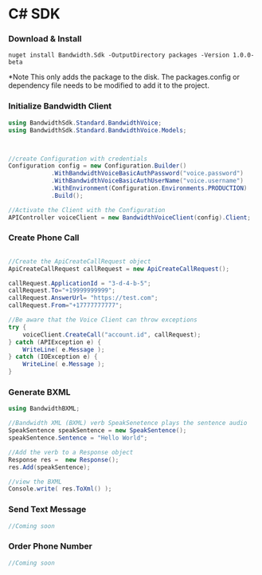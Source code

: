 # C# SDK

### Download & Install

```
nuget install Bandwidth.Sdk -OutputDirectory packages -Version 1.0.0-beta
```

*Note This only adds the package to the disk.  The packages.config or dependency file needs to be modified to add it to the project.

### Initialize Bandwidth Client

```csharp
using BandwidthSdk.Standard.BandwidthVoice;
using BandwidthSdk.Standard.BandwidthVoice.Models;



//create Configuration with credentials
Configuration config = new Configuration.Builder()
			.WithBandwidthVoiceBasicAuthPassword("voice.password")
			.WithBandwidthVoiceBasicAuthUserName("voice.username")
			.WithEnvironment(Configuration.Environments.PRODUCTION)
			.Build();

//Activate the Client with the Configuration
APIController voiceClient = new BandwidthVoiceClient(config).Client;

```

### Create Phone Call

```csharp

//Create the ApiCreateCallRequest object
ApiCreateCallRequest callRequest = new ApiCreateCallRequest();

callRequest.ApplicationId = "3-d-4-b-5";
callRequest.To="+19999999999";
callRequest.AnswerUrl= "https://test.com";
callRequest.From="+17777777777";

//Be aware that the Voice Client can throw exceptions 
try {
	voiceClient.CreateCall("account.id", callRequest);
} catch (APIException e) {
	WriteLine( e.Message );
} catch (IOException e) {
	WriteLine( e.Message );
}


```

### Generate BXML

```csharp
using BandwidthBXML;

//Bandwidth XML (BXML) verb SpeakSenetence plays the sentence audio
SpeakSentence speakSentence = new SpeakSentence();
speakSentence.Sentence = "Hello World";

//Add the verb to a Response object
Response res =  new Response();
res.Add(speakSentence);

//view the BXML 
Console.write( res.ToXml() );

```

### Send Text Message

```csharp
//Coming soon
```

### Order Phone Number

```csharp
//Coming soon
```
